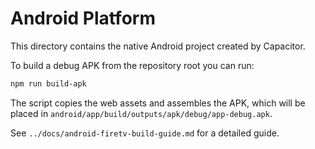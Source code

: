 # Android Platform

This directory contains the native Android project created by Capacitor.

To build a debug APK from the repository root you can run:

```bash
npm run build-apk
```

The script copies the web assets and assembles the APK, which will be placed in `android/app/build/outputs/apk/debug/app-debug.apk`.

See `../docs/android-firetv-build-guide.md` for a detailed guide.
